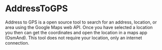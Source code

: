 # AddressToGPS
Address to GPS is a open source tool to search for an address, location, or area using the Google Maps web API. 
Once you have selected a location you then can get the coordinates and open the location in a maps app (OsmAnd).
This tool does not require your location, only an internet connection.
